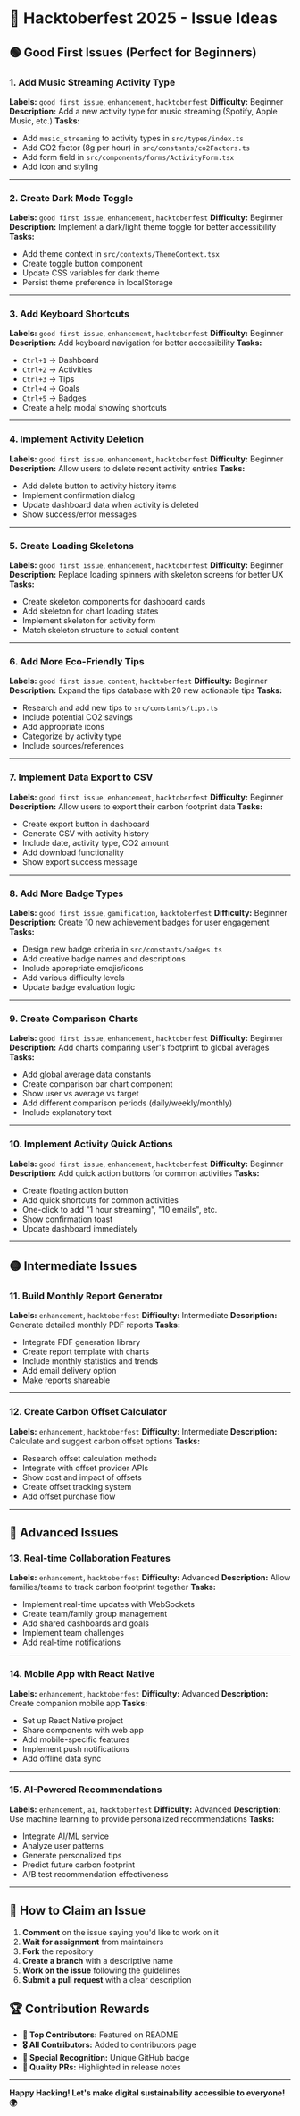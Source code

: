 # 🎃 Hacktoberfest 2025 - Issue Ideas

## 🟢 Good First Issues (Perfect for Beginners)

### 1. **Add Music Streaming Activity Type**
**Labels:** `good first issue`, `enhancement`, `hacktoberfest`
**Difficulty:** Beginner
**Description:** Add a new activity type for music streaming (Spotify, Apple Music, etc.)
**Tasks:**
- Add `music_streaming` to activity types in `src/types/index.ts`
- Add CO2 factor (8g per hour) in `src/constants/co2Factors.ts`
- Add form field in `src/components/forms/ActivityForm.tsx`
- Add icon and styling

---

### 2. **Create Dark Mode Toggle**
**Labels:** `good first issue`, `enhancement`, `hacktoberfest`
**Difficulty:** Beginner
**Description:** Implement a dark/light theme toggle for better accessibility
**Tasks:**
- Add theme context in `src/contexts/ThemeContext.tsx`
- Create toggle button component
- Update CSS variables for dark theme
- Persist theme preference in localStorage

---

### 3. **Add Keyboard Shortcuts**
**Labels:** `good first issue`, `enhancement`, `hacktoberfest`
**Difficulty:** Beginner
**Description:** Add keyboard navigation for better accessibility
**Tasks:**
- `Ctrl+1` → Dashboard
- `Ctrl+2` → Activities  
- `Ctrl+3` → Tips
- `Ctrl+4` → Goals
- `Ctrl+5` → Badges
- Create a help modal showing shortcuts

---

### 4. **Implement Activity Deletion**
**Labels:** `good first issue`, `enhancement`, `hacktoberfest`
**Difficulty:** Beginner
**Description:** Allow users to delete recent activity entries
**Tasks:**
- Add delete button to activity history items
- Implement confirmation dialog
- Update dashboard data when activity is deleted
- Show success/error messages

---

### 5. **Create Loading Skeletons**
**Labels:** `good first issue`, `enhancement`, `hacktoberfest`
**Difficulty:** Beginner
**Description:** Replace loading spinners with skeleton screens for better UX
**Tasks:**
- Create skeleton components for dashboard cards
- Add skeleton for chart loading states
- Implement skeleton for activity form
- Match skeleton structure to actual content

---

### 6. **Add More Eco-Friendly Tips**
**Labels:** `good first issue`, `content`, `hacktoberfest`
**Difficulty:** Beginner
**Description:** Expand the tips database with 20 new actionable tips
**Tasks:**
- Research and add new tips to `src/constants/tips.ts`
- Include potential CO2 savings
- Add appropriate icons
- Categorize by activity type
- Include sources/references

---

### 7. **Implement Data Export to CSV**
**Labels:** `good first issue`, `enhancement`, `hacktoberfest`
**Difficulty:** Beginner
**Description:** Allow users to export their carbon footprint data
**Tasks:**
- Create export button in dashboard
- Generate CSV with activity history
- Include date, activity type, CO2 amount
- Add download functionality
- Show export success message

---

### 8. **Add More Badge Types**
**Labels:** `good first issue`, `gamification`, `hacktoberfest`
**Difficulty:** Beginner
**Description:** Create 10 new achievement badges for user engagement
**Tasks:**
- Design new badge criteria in `src/constants/badges.ts`
- Add creative badge names and descriptions
- Include appropriate emojis/icons
- Add various difficulty levels
- Update badge evaluation logic

---

### 9. **Create Comparison Charts**
**Labels:** `good first issue`, `enhancement`, `hacktoberfest`
**Difficulty:** Beginner
**Description:** Add charts comparing user's footprint to global averages
**Tasks:**
- Add global average data constants
- Create comparison bar chart component
- Show user vs average vs target
- Add different comparison periods (daily/weekly/monthly)
- Include explanatory text

---

### 10. **Implement Activity Quick Actions**
**Labels:** `good first issue`, `enhancement`, `hacktoberfest`
**Difficulty:** Beginner
**Description:** Add quick action buttons for common activities
**Tasks:**
- Create floating action button
- Add quick shortcuts for common activities
- One-click to add "1 hour streaming", "10 emails", etc.
- Show confirmation toast
- Update dashboard immediately

---

## 🟡 Intermediate Issues

### 11. **Build Monthly Report Generator**
**Labels:** `enhancement`, `hacktoberfest`
**Difficulty:** Intermediate
**Description:** Generate detailed monthly PDF reports
**Tasks:**
- Integrate PDF generation library
- Create report template with charts
- Include monthly statistics and trends
- Add email delivery option
- Make reports shareable

---

### 12. **Create Carbon Offset Calculator**
**Labels:** `enhancement`, `hacktoberfest`
**Difficulty:** Intermediate
**Description:** Calculate and suggest carbon offset options
**Tasks:**
- Research offset calculation methods
- Integrate with offset provider APIs
- Show cost and impact of offsets
- Create offset tracking system
- Add offset purchase flow

---

## 🔴 Advanced Issues

### 13. **Real-time Collaboration Features**
**Labels:** `enhancement`, `hacktoberfest`
**Difficulty:** Advanced
**Description:** Allow families/teams to track carbon footprint together
**Tasks:**
- Implement real-time updates with WebSockets
- Create team/family group management
- Add shared dashboards and goals
- Implement team challenges
- Add real-time notifications

---

### 14. **Mobile App with React Native**
**Labels:** `enhancement`, `hacktoberfest`
**Difficulty:** Advanced
**Description:** Create companion mobile app
**Tasks:**
- Set up React Native project
- Share components with web app
- Add mobile-specific features
- Implement push notifications
- Add offline data sync

---

### 15. **AI-Powered Recommendations**
**Labels:** `enhancement`, `ai`, `hacktoberfest`
**Difficulty:** Advanced
**Description:** Use machine learning to provide personalized recommendations
**Tasks:**
- Integrate AI/ML service
- Analyze user patterns
- Generate personalized tips
- Predict future carbon footprint
- A/B test recommendation effectiveness

---

## 🎯 How to Claim an Issue

1. **Comment** on the issue saying you'd like to work on it
2. **Wait for assignment** from maintainers
3. **Fork** the repository
4. **Create a branch** with a descriptive name
5. **Work on the issue** following the guidelines
6. **Submit a pull request** with a clear description

## 🏆 Contribution Rewards

- **🥇 Top Contributors:** Featured on README
- **🎖️ All Contributors:** Added to contributors page
- **📱 Special Recognition:** Unique GitHub badge
- **🌟 Quality PRs:** Highlighted in release notes

---

**Happy Hacking! Let's make digital sustainability accessible to everyone! 🌍**
